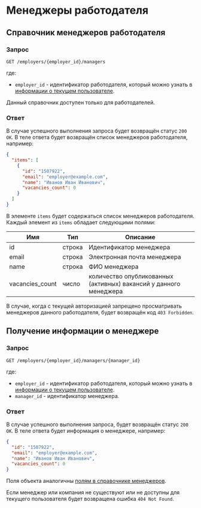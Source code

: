 # Менеджеры работодателя


<a name="list"></a>
## Справочник менеджеров работодателя

### Запрос

`GET /employers/{employer_id}/managers`

где:

* `employer_id` - идентификатор работодателя, который можно узнать в
  [информации о текущем пользователе](me.md#employer-info).

Данный справочник доступен только для работодателей.


### Ответ

В случае успешного выполнения запроса будет возвращён статус `200 OK`. В
теле ответа будет возвращён список менеджеров работодателя, например:

```json
{
  "items": [
    {
      "id": "1507922",
      "email": "employer@example.com",
      "name": "Иванов Иван Иванович",
      "vacancies_count": 0
    }
  ]
}
```

В элементе `items` будет содержаться список менеджеров работодателя.
Каждый элемент из `items` обладает следующими полями:

<a name="fields"></a>

 Имя | Тип | Описание
 --- | --- | ---
 id | строка | Идентификатор менеджера
 email | строка | Электронная почта менеджера
 name | строка | ФИО менеджера
 vacancies_count | число | количество опубликованных (активных) вакансий у данного менеджера

В случае, когда с текущей авторизацией запрещено просматривать менеджеров
данного работодателя, будет возвращён код `403 Forbidden`.


<a name="item"></a>
## Получение информации о менеджере

### Запрос

`GET /employers/{employer_id}/managers/{manager_id}`

где:

* `employer_id` - идентификатор работодателя, который можно узнать в
  [информации о текущем пользователе](me.md#employer-info).
* `manager_id` - идентификатор менеджера.

### Ответ

В случае успешного выполнения запроса, будет возвращён статус `200 OK`. В
теле ответа будет информация о менеджере, например:

```json
{
  "id": "1507922",
  "email": "employer@example.com",
  "name": "Иванов Иван Иванович",
  "vacancies_count": 0
}
```

Поля объекта аналогичны [полям в справочнике менеджеров](#fields).

Если менеджер или компания не существуют или не доступны для текущего
пользователя будет возвращена ошибка `404 Not Found`.


